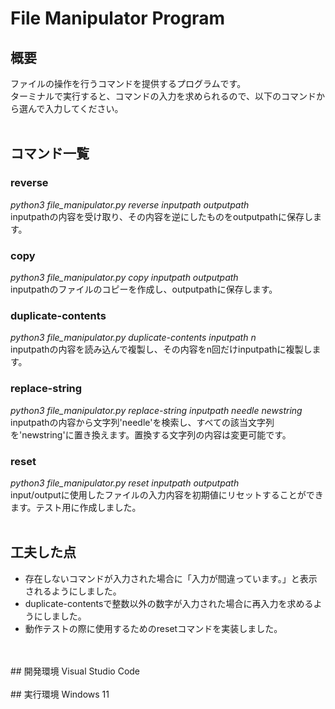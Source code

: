 # File Manipulator Program
## 概要
ファイルの操作を行うコマンドを提供するプログラムです。</br>
ターミナルで実行すると、コマンドの入力を求められるので、以下のコマンドから選んで入力してください。
</br>
</br>
## コマンド一覧
### reverse
*python3 file_manipulator.py reverse inputpath outputpath*</br>
inputpathの内容を受け取り、その内容を逆にしたものをoutputpathに保存します。</br>
### copy
*python3 file_manipulator.py copy inputpath outputpath*</br>
inputpathのファイルのコピーを作成し、outputpathに保存します。</br>
### duplicate-contents
*python3 file_manipulator.py duplicate-contents inputpath n*</br>
inputpathの内容を読み込んで複製し、その内容をn回だけinputpathに複製します。</br>
### replace-string
*python3 file_manipulator.py replace-string inputpath needle newstring*</br>
inputpathの内容から文字列'needle'を検索し、すべての該当文字列を'newstring'に置き換えます。置換する文字列の内容は変更可能です。</br>
### reset
*python3 file_manipulator.py reset inputpath outputpath*</br>
input/outputに使用したファイルの入力内容を初期値にリセットすることができます。テスト用に作成しました。
</br>
</br>
## 工夫した点
- 存在しないコマンドが入力された場合に「入力が間違っています。」と表示されるようにしました。</br>
- duplicate-contentsで整数以外の数字が入力された場合に再入力を求めるようにしました。</br>
- 動作テストの際に使用するためのresetコマンドを実装しました。
</br>
</br>
## 開発環境
Visual Studio Code
</br>
</br>
## 実行環境
Windows 11
